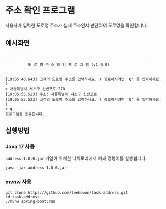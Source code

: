 # 주소 확인 프로그램
사용자가 입력한 도로명 주소가 실제 주소인지 판단하여 도로명을 확인합니다.

## 예시화면
```
_______________________________________________________________

          도 로 명 주 소 확 인 프 로 그 램 (v1.0.0)

_______________________________________________________________
[19:05:40.643] 고객의 도로명 주소를 입력하세요. ( 종료하시려면 'Q' 를 입력하세요. )
> 서울특별시 서초구 신반포로 270
[19:05:55.523] 주소: 서울특별시 서초구 신반포로
[19:05:55.523] 고객의 도로명 주소를 입력하세요. ( 종료하시려면 'Q' 를 입력하세요. )
> q
프로그램을 종료합니다...
```
## 실행방법
### Java 17 사용
`address-1.0.0.jar` 파일이 위치한 디렉토리에서 아래 명령어를 실행합니다.
```
java -jar address-1.0.0.jar
```
### mvnw 사용
```
git clone https://github.com/leehowon/task-address.git
cd task-address
./mvnw spring-boot:run
```